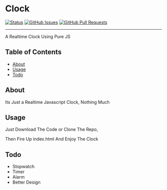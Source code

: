 # Clock

<div>

[![Status](https://img.shields.io/badge/status-active-success.svg)]()
[![GitHub Issues](https://img.shields.io/github/issues/Binary-Bytes/Clock.svg)](https://github.com/Binary-Bytes/Clock/issues)
[![GitHub Pull Requests](https://img.shields.io/github/issues-pr/Binary-Bytes/Clock.svg)](https://github.com/Binary-Bytes/Clock/pulls)

</div>

---

<p>A Realtime Clock Using Pure JS</p>

## Table of Contents

- [About](#about)
- [Usage](#usage)
- [Todo](#todo)

## About

<p>Its Just a Realtime Javascript Clock, Nothing Much</p>

## Usage

<p>Just Download The Code or Clone The Repo,</p>
<p>Then Fire Up index.html And Enjoy The Clock</p>

## Todo

- Stopwatch
- Timer
- Alarm
- Better Design